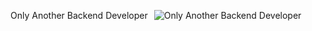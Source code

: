 <div style="display: flex; align-items: center;">
  <p style="margin-right: 10px;">Only Another Backend Developer</p>
  <img src="https://i.pinimg.com/originals/84/90/f0/8490f0cab98f44a6e905a72cb61b72aa.gif" alt="Only Another Backend Developer" />
</div>
